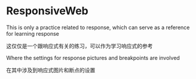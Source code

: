 # ResponsiveWeb

This is only a practice related to response, which can serve as a reference for learning response

这仅仅是一个跟响应式有关的练习，可以作为学习响应式的参考

Where the settings for response pictures and breakpoints are involved

在其中涉及到响应式图片和断点的设置
